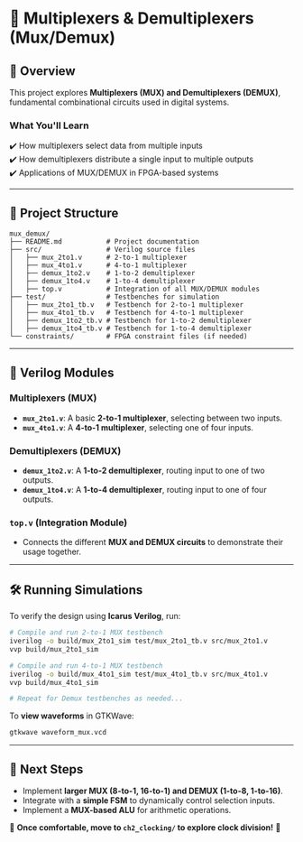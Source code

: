 # 🔀 Multiplexers & Demultiplexers (Mux/Demux)

## 📌 Overview
This project explores **Multiplexers (MUX) and Demultiplexers (DEMUX)**, fundamental combinational circuits used in digital systems.

### **What You'll Learn**
✔️ How multiplexers select data from multiple inputs  
✔️ How demultiplexers distribute a single input to multiple outputs  
✔️ Applications of MUX/DEMUX in FPGA-based systems  

---

## 📁 Project Structure

```
mux_demux/
├── README.md           # Project documentation
├── src/                # Verilog source files
│   ├── mux_2to1.v      # 2-to-1 multiplexer
│   ├── mux_4to1.v      # 4-to-1 multiplexer
│   ├── demux_1to2.v    # 1-to-2 demultiplexer
│   ├── demux_1to4.v    # 1-to-4 demultiplexer
│   ├── top.v           # Integration of all MUX/DEMUX modules
├── test/               # Testbenches for simulation
│   ├── mux_2to1_tb.v   # Testbench for 2-to-1 multiplexer
│   ├── mux_4to1_tb.v   # Testbench for 4-to-1 multiplexer
│   ├── demux_1to2_tb.v # Testbench for 1-to-2 demultiplexer
│   ├── demux_1to4_tb.v # Testbench for 1-to-4 demultiplexer
└── constraints/        # FPGA constraint files (if needed)
```

---

## 📜 Verilog Modules

### **Multiplexers (MUX)**
- **`mux_2to1.v`**: A basic **2-to-1 multiplexer**, selecting between two inputs.
- **`mux_4to1.v`**: A **4-to-1 multiplexer**, selecting one of four inputs.

### **Demultiplexers (DEMUX)**
- **`demux_1to2.v`**: A **1-to-2 demultiplexer**, routing input to one of two outputs.
- **`demux_1to4.v`**: A **1-to-4 demultiplexer**, routing input to one of four outputs.

### **`top.v` (Integration Module)**
- Connects the different **MUX and DEMUX circuits** to demonstrate their usage together.

---

## 🛠 Running Simulations

To verify the design using **Icarus Verilog**, run:
```sh
# Compile and run 2-to-1 MUX testbench
iverilog -o build/mux_2to1_sim test/mux_2to1_tb.v src/mux_2to1.v
vvp build/mux_2to1_sim

# Compile and run 4-to-1 MUX testbench
iverilog -o build/mux_4to1_sim test/mux_4to1_tb.v src/mux_4to1.v
vvp build/mux_4to1_sim

# Repeat for Demux testbenches as needed...
```

To **view waveforms** in GTKWave:
```sh
gtkwave waveform_mux.vcd
```

---

## 🚀 Next Steps
- Implement **larger MUX (8-to-1, 16-to-1) and DEMUX (1-to-8, 1-to-16)**.
- Integrate with a **simple FSM** to dynamically control selection inputs.
- Implement a **MUX-based ALU** for arithmetic operations.

📌 **Once comfortable, move to `ch2_clocking/` to explore clock division!** 🚀
